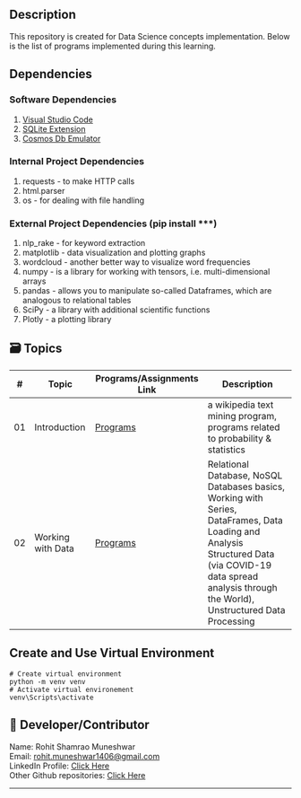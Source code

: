 ## Description
This repository is created for Data Science concepts implementation.
Below is the list of programs implemented during this learning.

## Dependencies 
### Software Dependencies
1. [Visual Studio Code](https://code.visualstudio.com/?WT.mc_id=academic-77958-bethanycheum)  
2. [SQLite Extension](https://marketplace.visualstudio.com/items?itemName=alexcvzz.vscode-sqlite&WT.mc_id=academic-77958-bethanycheum) 
3. [Cosmos Db Emulator](https://aka.ms/cosmosdb-emulator)  

### Internal Project Dependencies
1. requests - to make HTTP calls
2. html.parser
3. os - for dealing with file handling

### External Project Dependencies (pip install ***)
1. nlp_rake - for keyword extraction
2. matplotlib - data visualization and plotting graphs  
3. wordcloud - another better way to visualize word frequencies
4. numpy - is a library for working with tensors, i.e. multi-dimensional arrays
5. pandas - allows you to manipulate so-called Dataframes, which are analogous to relational tables 
6. SciPy - a library with additional scientific functions
7. Plotly - a plotting library


## 🗃️ Topics
| #    | Topic | **Programs/Assignments Link** | **Description** |
| --- | ---------------|---------------------|-------------------|
| 01 | Introduction | [Programs](./introduction/README.md) | a wikipedia text mining program, programs related to probability & statistics |   
| 02 | Working with Data | [Programs](./working-with-data/README.md) | Relational Database, NoSQL Databases basics, Working with Series, DataFrames, Data Loading and Analysis Structured Data (via COVID-19 data spread analysis through the World), Unstructured Data Processing | 


## Create and Use Virtual Environment
```
# Create virtual environment
python -m venv venv
# Activate virtual environement
venv\Scripts\activate
```

## 🌟 Developer/Contributor
Name: Rohit Shamrao Muneshwar  
Email: rohit.muneshwar1406@gmail.com  
LinkedIn Profile: [Click Here](https://www.linkedin.com/in/rohit-muneshwar-a9079258/)  
Other Github repositories: [Click Here](https://github.com/rohit1406?tab=repositories)  

---